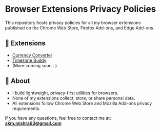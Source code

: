 # Browser Extensions Privacy Policies

This repository hosts privacy policies for all my browser extensions published on the Chrome Web Store, Firefox Add-ons, and Edge Add-ons.

## 📌 Extensions

- [Currency Converter](./extensions/currency-converter/PRIVACY.md)
- [Timezone Buddy](./extensions/timezone-buddy/PRIVACY.md)
- (More coming soon...)

## 📖 About

- I build lightweight, privacy-first utilities for browsers.
- None of my extensions collect, store, or share personal data.
- All extensions follow Chrome Web Store and Mozilla Add-ons privacy requirements.

If you have any questions, feel free to contact me at: **akm.mishra63@gmail.com**
